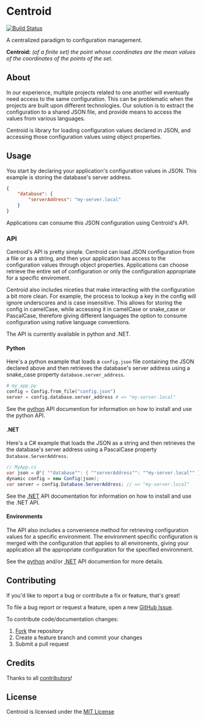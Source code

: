 # Centroid

[![Build Status](https://travis-ci.org/ResourceDataInc/Centroid.png?branch=master)](https://travis-ci.org/ResourceDataInc/Centroid)

A centralized paradigm to configuration management.

**Centroid:** *(of a finite set) the point whose coordinates are the mean values of the coordinates of the points of the set*.

## About

In our experience, multiple projects related to one another will eventually need access to the same configuration. This can be problematic when the projects are built upon different technologies. Our solution is to extract the configuration to a shared JSON file, and provide means to access the values from various languages.

Centroid is library for loading configuration values declared in JSON, and accessing those configuration values using object properties.

## Usage

You start by declaring your application's configuration values in JSON. This example is storing the database's server address.

```json
{
    "database": {
        "serverAddress": "my-server.local"
    }
}
```

Applications can consume this JSON configuration using Centroid's API.

### API

Centroid's API is pretty simple. Centroid can load JSON configuration from a file or as a string, and then your application has access to the configuration values through object properties. Applications can choose retrieve the entire set of configuration or only the configuration appropriate for a specific enviroment.

Centroid also includes niceties that make interacting with the configuration a bit more clean. For example, the process to lookup a key in the config will ignore underscores and is case insensitive. This allows for storing the config in camelCase, while accessing it in camelCase or snake_case or PascalCase, therefore giving different languages the option to consume configuration using native language conventions.

The API is currently available in python and .NET.

#### Python

Here's a python example that loads a `config.json` file containing the JSON declared above and then retrieves the database's server address using a snake_case property `database.server_address`.

```py
# my_app.py
config = Config.from_file("config.json")
server = config.database.server_address # => "my-server.local"
```

See the [python](python/README.md) API documention for information on how to install and use the python API.

#### .NET

Here's a C# example that loads the JSON as a string and then retrieves the the database's server address using a PascalCase property `Database.ServerAddress`.

```cs
// MyApp.cs
var json = @"{ ""database"": { ""serverAddress"": ""my-server.local"" } }";
dynamic config = new Config(json);
var server = config.Database.ServerAddress; // => "my-server.local"
```

See the [.NET](dot-net/README.md) API documentation for information on how to install and use the .NET API.

#### Environments

The API also includes a convenience method for retrieving configuration values for a specific environment. The environment specific configuration is merged with the configuration that applies to all environents, giving your application all the appropriate configuration for the specified environment.

See the [python](python/README.md) and/or [.NET](dot-net/README.md) API documention for more details.

## Contributing

If you'd like to report a bug or contribute a fix or feature, that's great!

To file a bug report or request a feature, open a new [GitHub Issue](https://github.com/ResourceDataInc/Centroid/issues/new).

To contribute code/documentation changes:

1. [Fork](https://github.com/ResourceDataInc/Centroid/fork) the repository
1. Create a feature branch and commit your changes
1. Submit a pull request

## Credits

Thanks to all [contributors](https://github.com/ResourceDataInc/Centroid/graphs/contributors)!

## License

Centroid is licensed under the [MIT License](LICENSE.txt)
